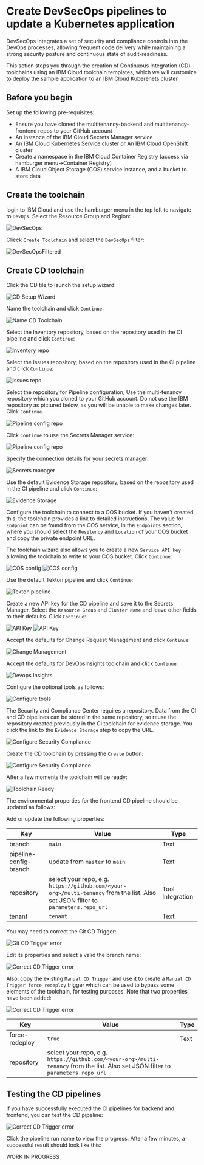 # Create DevSecOps pipelines to update a Kubernetes application 

DevSecOps integrates a set of security and compliance controls into the DevOps processes, allowing frequent code delivery while maintaining a strong security posture and continuous state of audit-readiness.

This setion steps you through the creation of Continuous Integration (CD) toolchains using an IBM Cloud toolchain templates, which we will customize to deploy the sample application to an IBM Cloud Kuberenets cluster.

## Before you begin

Set up the following pre-requisites:

- Ensure you have cloned the multitenancy-backend and multitenancy-frontend repos to your GitHub account
- An instance of the IBM Cloud Secrets Manager service
- An IBM Cloud Kubernetes Service cluster or An IBM Cloud OpenShift cluster
- Create a namespace in the IBM Cloud Container Registry (access via hamburger menu->Container Registry)
- A IBM Cloud Object Storage (COS) service instance, and a bucket to store data

## Create the toolchain

login to IBM Cloud and use the hamburger menu in the top left to navigate to `DevOps`.  Select the Resource Group and Region:

![DevSecOps](/documentation/images/cicd-k8s/1-devOpsSelectRegion.png)

Clieck `Create Toolchain` and select the `DevSecOps` filter:

![DevSecOpsFiltered](/documentation/images/cicd-k8s/2-filterToDevSecOpsToolchains.png)

## Create CD toolchain

Click the CD tile to launch the setup wizard:

![CD Setup Wizard](/documentation/images/cicd-k8s/3-cISetupWizard.png)

Name the toolchain and click `Continue`:

![Name CD Toolchain](/documentation/images/cicd-k8s/22-cdPipeline.png)

Select the Inventory repository, based on the repository used in the CI pipeline and click `Continue`:

![Inventory repo](/documentation/images/cicd-k8s/23-createInventoryRepocDBackend.png)

Select the Issues repository, based on the repository used in the CI pipeline and click `Continue`:

![Issues repo](/documentation/images/cicd-k8s/24-createIssuesRepocDBackend.png)

Select the repository for Pipeline configuration, Use the multi-tenancy repository which you cloned to your GitHub account.  Do not use the IBM repository as pictured below, as you will be unable to make changes later.  Click `Continue`.

![Pipeline config repo](/documentation/images/cicd-k8s/25-pipelineConfigCd.png)

Click `Continue` to use the Secrets Manager service:

![Pipeline config repo](/documentation/images/cicd-k8s/26-secretsManagerCd.png)

Specify the connection details for your secrets manager:

![Secrets manager](/documentation/images/cicd-k8s/27-secretsManagerConfigCd.png)

Use the default Evidence Storage repository, based on the repository used in the CI pipeline and click `Continue`:

![Evidence Storage](/documentation/images/cicd-k8s/28-evidenceStorageCd.png)

Configure the toolchain to connect to a COS bucket.  If you haven't created this, the toolchain provides a link to detailed instructions.  The value for `Endpoint` can be found from the COS service, in the `Endpoints` section, where you should select the `Resilency` and `Location` of your COS bucket and copy the private endpoint URL.  

The toolchain wizard also allows you to create a new `Service API key` allowing the toolchain to write to your COS bucket.  Click `Continue`:

![COS config](/documentation/images/cicd-k8s/33-cosCdPipeline.png)
![COS config](/documentation/images/cicd-k8s/34-cosCdPipelineAPI.png)

Use the default Tekton pipeline and click `Continue`:

![Tekton pipeline](/documentation/images/cicd-k8s/35-tektonPipelineCd.png)

Create a new API key for the CD pipeline and save it to the Secrets Manager.  Select the `Resource Group` and `Cluster Name` and leave other fields to their defaults.  Click `Continue`:

![API Key](/documentation/images/cicd-k8s/36-apiKeyCdPipeline.png)
![API Key](/documentation/images/cicd-k8s/37-cdDeploymentTarget.png)

Accept the defaults for Change Request Management and click `Continue`:

![Change Management](/documentation/images/cicd-k8s/38-changeRequestManagement.png)

Accept the defaults for DevOpsInsights toolchain and click `Continue`:

![Devops Insights](/documentation/images/cicd-k8s/39-devopsInsights.png)

Configure the optional tools as follows:

![Configure tools](/documentation/images/cicd-k8s/40-cdTools.png)

The Security and Compliance Center requires a repository.  Data from the CI and CD pipelines can be stored in the same repository, so reuse the repository created previously in the CI toolchain for evidence storage.  You click the link to the `Evidence Storage` step to copy the URL.

![Configure Security Compliance](/documentation/images/cicd-k8s/41-securityAndCompliance.png)

Create the CD toolchain by pressing the `Create` button:

![Configure Security Compliance](/documentation/images/cicd-k8s/42-createCdToolchain.png)

After a few moments the toolchain will be ready:

![Toolchain Ready](/documentation/images/cicd-k8s/43-cdToolchainReady.png)

The environmental properties for the frontend CD pipeline should be updated as follows:

Add or update the following properties:

| Key  | Value | Type |
| ------------- | ------------- | ------------- |
| branch  | `main`  | Text |
| pipeline-config-branch | update from `master` to `main`  | Text |
| repository | select your repo, e.g. `https://github.com/<your-org>/multi-tenancy` from the list.  Also set JSON filter to `parameters.repo_url`  | Tool Integration |
| tenant  | `tenant`  | Text |


You may need to correct the Git CD Trigger:

![Git CD Trigger error](/documentation/images/cicd-k8s/44-gitCdTriggerError.png)

Edit its properties and select a valid the branch name:

![Correct CD Trigger error](/documentation/images/cicd-k8s/45-correctGitTriggerBranch.png)

Also, copy the existing `Manual CD Trigger` and use it to create a `Manual CD Trigger force redeploy` trigger which can be used to bypass some elements of the toolchain, for testing purposes.  Note that two properties have been added:

![Correct CD Trigger error](/documentation/images/cicd-k8s/46-forceRedoployTrigger.png)

| Key  | Value | Type |
| ------------- | ------------- | ------------- |
| force-redeploy | `true`  | Text |
| repository | select your repo, e.g. `https://github.com/<your-org>/multi-tenancy` from the list.  Also set JSON filter to `parameters.repo_url`  |

## Testing the CD pipelines

If you have successfully executed the CI pipelines for backend and frontend, you can test the CD pipeline:

![Correct CD Trigger error](/documentation/images/cicd-k8s/47-manualCdTrigger.png)

Click the pipeline run name to view the progress.  After a few minutes, a successful result should look like this:

WORK IN PROGRESS
